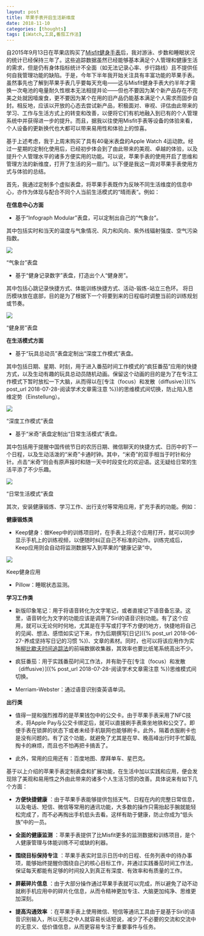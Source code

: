 ```yaml
---
layout: post
title: 苹果手表开启生活新维度
date: 2018-11-10
categories: [thoughts]
tags: [iWatch,工具,番茄工作法]
---
```


自2015年9月13日在苹果店购买了[Misfit健身手表](https://misfit.com/speedo-shine)后，我对游泳、步数和睡眠状况的统计已经保持三年了。这些追踪数据虽然已经能够基本满足个人管理和健康生活的需求，但是仍有身体指标统计不全面（如无法记录心率、步行路线）且不提供任何自我管理功能的缺陷。于是，今年下半年我开始关注具有丰富功能的苹果手表。虽然事先也了解到苹果手表几乎要每天充电——这与Misfit健身手表大约半年才需换一次电池的电量耐久性根本无法相提并论——但也不要因为某个新产品存在不完美之处就因噎废食，更不要因为某个在用的旧产品仍能基本满足个人需求而固步自封。相反地，应该以开放的心态去尝试新产品，积极面对、审视、评估由此带来的学习、工作与生活方式上的转变和改善，以便将它们有机地融入到已有的个人管理系统中并获得进一步的提升。而且，据我以往使用Misfit手表等设备的体验来看，个人设备的更新换代也大都可以带来易用性和体验上的惊喜。

基于上述考虑，我于上周末购买了具有40毫米表盘的Apple Watch 4运动款。经过一星期的定制化使用后，已经初步体会到了由此带来的美观、卓越的体验，以及提升个人管理水平的诸多方便实用的功能。可以说，苹果手表的使用开启了思维和管理方法的新维度，打开了生活的另一扇门。以下便是我这一周对苹果手表使用方式与体验的总结。

首先，我通过定制多个虚拟表盘，将苹果手表既作为反映不同生活维度的信息中心，亦作为体现与配合不同个人当前生活模式的“晴雨表”。例如：

**在信息中心方面** 

* 基于“Infograph Modular”表盘，可以定制出自己的“气象台”。

其中包括实时和当天的温度与气象情况、风力和风向、紫外线辐射强度、空气污染指数。

![](/figures/x55588047.jpg)

“气象台”表盘

* 基于“健身记录数字”表盘，打造出个人“健身房”。

其中包括心跳记录快捷方式、体能训练快捷方式、活动-锻炼-站立三色环。 将日历模块放在底部，目的是为了根据下一个将要到来的日程临时调整当前的训练规划或节奏。

![](/figures/x55588054.jpg)

“健身房”表盘

**在生活模式方面** 

* 基于“玩具总动员”表盘定制出“深度工作模式”表盘。

其中包括日期、星期、时刻，用于进入番茄时间工作模式的“疯狂番茄”应用的快捷方式，以及生动有趣的玩具总动员随机动画。保留这个动画的目的是为了在专注工作模式下暂时放松一下大脑，从而得以在[专注（focus）和发散（diffusive）]({% post_url 2018-07-28-阅读学术文章需注意 %})的思维模式间切换，防止陷入思维定势（Einstellung）。

![](/figures/x55588067.jpg)

“深度工作模式”表盘

* 基于“米奇”表盘定制出“日常生活模式”表盘。

其中包括用于提醒中国传统节日的农历日期、微信聊天的快捷方式、日历中的下一个日程，以及生动活泼的“米奇”卡通时钟。其中，“米奇”的双手相当于时针和分针。点击“米奇”则会有原声报时和随一天中时段变化的欢迎语。这无疑给日常的生活平添了不少乐趣。

![](/figures/x55588096.jpg)

“日常生活模式”表盘

其次，安装健康锻炼、学习工作、出行支付等常用应用，扩充手表的功能。例如：

**健康锻炼类** 

* Keep健身：做Keep中的训练项目时，在手表上将这个应用打开，就可以同步显示手机上的训练视频，以便随时纠正自己不标准的动作。训练完成后，Keep应用则会自动将监测数据写入到苹果的“健康记录”中。

![](/figures/x55828516.jpg)

Keep健身应用

* Pillow：睡眠状态监测。

**学习工作类** 

* 新版印象笔记：用于将语音转化为文字笔记，或者直接记下语音备忘录。这里，语音转化为文字的功能应该是调用了Siri的语音识别功能。有了这个应用，就可以无论何时何地，尤其是在手写或打字不方便的地方，快捷地将自己的见闻、想法、感悟如实记下来，作为后期撰写[日记]({% post_url 2018-06-27-养成坚持写日记的习惯 %})、文章的素材。同时，也可以将该应用作为实施[柳比歇夫时间追踪法](https://book.douban.com/review/9060315/)的前端数据收集器，其效率也要比纸笔系统高出不少。

* 疯狂番茄：用于实践番茄时间工作法，并有助于在[专注（focus）和发散（diffusive）]({% post_url 2018-07-28-阅读学术文章需注意 %})思维模式间切换。

* Merriam-Webster：通过语音识别查英语单词。

**出行类** 

* 值得一提和强烈推荐的是苹果钱包中的公交卡。由于苹果手表采用了NFC技术，将Apple Pay与公交卡绑定后，就可以直接刷手表乘坐地铁和公交了。即便手表在锁屏的状态下或者未经手机联网也能够刷卡。此外，隔着衣服刷卡也是没有问题的。有了这个功能，就避免了尤其是在早、晚高峰出行时手忙脚乱掏卡的麻烦，而且也不怕再把卡搞丢了。

* 此外，常用的应用还有：百度地图、摩拜单车、星巴克。

基于以上介绍的苹果手表定制表盘和扩展功能，在生活中加以实践和应用，便会发现除了美观和易用性之外由此带来的诸多个人生活习惯的改善。具体说来有如下几个方面：

* **方便快捷健康** ：由于苹果手表能够提供包括天气、日程在内的完整日常信息，以及电话、短信、微信等常用的通讯功能，大多数的操作只需抬起手腕就能轻松完成了，而不必再掏出手机低头去看。这样有助于健康，防止你成为“低头族”中的一员。

* **全面的健康监测** ：苹果手表提供了比Misfit更多的监测数据和训练项目，是个人健康管理与体能训练不可或缺的利器。

* **围绕目标保持专注** ：苹果手表实时显示日历中的日程、任务列表中的待办事项，能够始终提醒你围绕自己的核心目标工作，并通过实践番茄时间工作法，保证每天都能有足够的时间投入到真正有深度、有效率和有质量的工作。

* **屏蔽碎片信息** ：由于大部分操作通过苹果手表就可以完成，所以避免了动不动就刷手机应用中的碎片化信息，从而令精神更加专注、大脑更加纯净、思维更加深刻。

* **提高沟通效率** ：在苹果手表上使用微信、短信等通讯工具由于是基于Siri的语音识别输入，所以无形之中人就容易长话短说，减少了不必要的交流和交流中的无意义、低价值信息，从而更容易专注于重要事件与任务。
